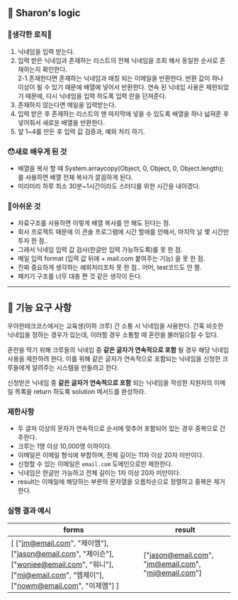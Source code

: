 ## 🚀 Sharon's logic

### 🌟생각한 로직🌟
1. 닉네임을 입력 받는다.
2. 입력 받은 닉네임과 존재하는 리스트의 전체 닉네임을 조회 해서 동일한 순서로 존재하는지 확인한다.<br>
   2-1.존재한다면 존재하는 닉네임과 매칭 되는 이메일을 반환한다. 반환 값이 하나 이상이 될 수 있기 때문에 배열에 넣어서 반환한다. 연속 된 닉네임 사용은 제한되었기 때문에,
       다시 닉네임을 입력 하도록 입력 란을 던져준다.
3. 존재하지 않는다면 메일을 입력받는다.
4. 입력 받은 후 존재하는 리스트의 맨 마지막에 넣을 수 있도록 배열을 하나 넓혀준 후 넣어줘서 새로운 배열을 반환한다.
5. 앞 1~4를 만든 후 입력 값 검증과, 예외 처리 하기.


### 😯새로 배우게 된 것
- 배열을 복사 할 때  System.arraycopy(Object, 0, Object, 0, Object.length); 를 사용하면 배열 전체 복사가 깔끔하게 된다.
- 미리미리 하루 최소 30분~1시간이라도 스터디를 위한 시간을 내야겠다.

### 🫤아쉬운 것
- 자료구조를 사용하면 이렇게 배열 복사를 안 해도 된다는 점.
- 회사 프로젝트 때문에 이 콘솔 프로그램에 시간 할애를 안해서, 마지막 날 몇 시간만 투자 한 점..
- 그래서 닉네임 입력 값 검사(한글만 입력 가능하도록)를 못 한 점.
- 메일 입력 format (입력 값 뒤에 + mail.com 붙여주는 기능) 을 못 한 점.
- 진짜 중요하게 생각하는 예외처리조차 못 한 점.. 어머, test코드도 안 짬. 
- 패키기 구조를 너무 대충 짠 것 같은 생각이 든다.



---

## 🚀 기능 요구 사항

우아한테크코스에서는 교육생(이하 크루) 간 소통 시 닉네임을 사용한다. 간혹 비슷한 닉네임을 정하는 경우가 있는데, 이러할 경우 소통할 때 혼란을 불러일으킬 수 있다.

혼란을 막기 위해 크루들의 닉네임 중 **같은 글자가 연속적으로 포함** 될 경우 해당 닉네임 사용을 제한하려 한다. 이를 위해 같은 글자가 연속적으로 포함되는 닉네임을 신청한 크루들에게 알려주는 시스템을 만들려고
한다.

신청받은 닉네임 중 **같은 글자가 연속적으로 포함** 되는 닉네임을 작성한 지원자의 이메일 목록을 return 하도록 solution 메서드를 완성하라.

### 제한사항

- 두 글자 이상의 문자가 연속적으로 순서에 맞추어 포함되어 있는 경우 중복으로 간주한다.
- 크루는 1명 이상 10,000명 이하이다.
- 이메일은 이메일 형식에 부합하며, 전체 길이는 11자 이상 20자 미만이다.
- 신청할 수 있는 이메일은 `email.com` 도메인으로만 제한한다.
- 닉네임은 한글만 가능하고 전체 길이는 1자 이상 20자 미만이다.
- result는 이메일에 해당하는 부분의 문자열을 오름차순으로 정렬하고 중복은 제거한다.

### 실행 결과 예시

| forms                                                                                                                                   | result                                              |
|-----------------------------------------------------------------------------------------------------------------------------------------|-----------------------------------------------------|
| [ ["jm@email.com", "제이엠"], ["jason@email.com", "제이슨"], ["woniee@email.com", "워니"], ["mj@email.com", "엠제이"], ["nowm@email.com", "이제엠"] ] | ["jason@email.com", "jm@email.com", "mj@email.com"] |

<br>

